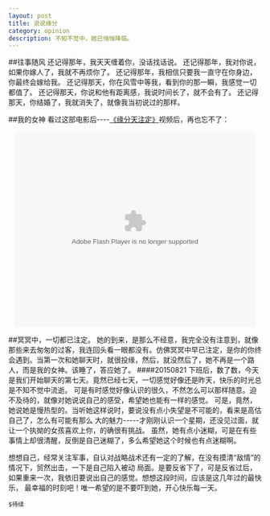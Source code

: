 ```yaml
---
layout: post
title: 说说缘分
category: opinion
description: 不知不觉中，她已悄悄降临。
---
```


##往事随风
还记得那年，我天天缠着你，没话找话说。
还记得那年，我对你说，如果你嫁人了，我就不再烦你了。
还记得那年，我相信只要我一直守在你身边，你最终会嫁给我。
还记得那天，你在风雪中等我，看到你的那一瞬，我感觉一切都值了。
还记得那天，你说和他有距离感，我说时间长了，就不会有了。
还记得那天，你结婚了，我就消失了，就像我当初说过的那样。






##我的女神
看过这部电影后----[《缘分天注定》][sara]视频后，再也忘不了：

<p style="text-align:center"><embed src="http://player.56.com/v_NDg1OTMxMDc.swf" quality="high" width="480" height="390" align="middle" allowScriptAccess="always" allownetworking="all" allowfullscreen="true" type="application/x-shockwave-flash" wmode="direct"></embed></p>

##冥冥中，一切都已注定。
她的到来，是那么不经意，我完全没有注意到，就像那些来去匆匆的过客，我连回头看一眼都没有。仿佛冥冥中早已注定，是你的你终会遇到。当第一次和她聊天时，就很投缘，然后，就没然后了，她不再是一个路人，而是我的女神。该睡了，答应她了。
####20150821
下班后，数了数，今天是我们开始聊天的第七天。竟然已经七天，一切感觉好像还是昨天，快乐的时光总是不知不觉中流逝。
可是有时感觉好像认识的很久，不然怎么可以那样随意。迫不及待的，就像对她说说自己的感受，希望她也能有一样的感觉。
可是，竟然，她说她是慢热型的。当听她这样说时，要说没有点小失望是不可能的，看来是高估自己了，怎么有可能有那么
大的魅力-----才刚刚认识一个星期，还没见过面，就让一个执拗的女孩喜欢上你，的确很有挑战。
虽然，她有点小迷糊，可是在有些事情上却很清醒，反倒是自己迷糊了，多么希望她这个时候也有点迷糊啊。

想想自己，经常关注军事，自认对战略战术还有一定的了解，在没有摸清“敌情”的情况下，贸然出击，一下是自己陷入被动
局面。是要反省下了，可是反省过后，如果重来一次，我依旧要说出自己的感觉。想想这段时间，应该是这几年过的最快乐，
最幸福的时刻吧！唯一希望的是不要吓到她，开心快乐每一天。

    $待续

[sara]: http://www.56.com/u46/v_NDg1OTMxMDc.html
